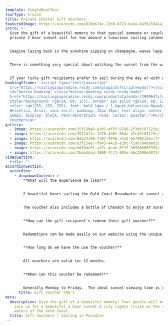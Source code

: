 ```yaml
---
template: SingleBoatTour
tourType: Cruise
title: Private Charter Gift Vouchers
featuredImage: https://ucarecdn.com/819e674e-12b8-4723-ba3a-8af615941a24/
intro: >-
  Give the gift of a beautiful memory to that special someone or couple.   A
  private 2 hour sunset sail for two aboard a luxurious sailing catamaran.  


  Imagine lazing back in the sunshine sipping on champagne, waves lapping beneath you, the sounds of your favourite tunes filling the air as the wind fills the sails. Sounds blissful right? There are serious brownie points up for grabs with this gift idea! 


  There is something very special about watching the sunset from the water and especially on the occasion we are joined by our friends the dolphins (who we are always looking out for by the way)!  The sparkling city lights of the Gold Coast look equally beautiful by night and are the perfect conclusion to your sail before returning to Marina Mirage.


  I﻿f your lucky gift recipients prefer to sail during the day or with a larger group we also offer gift vouchers for a customised sailing experience.  Please contact us to discuss further.
bookingIframe: '<script type="text/javascript"
  src="https://sailinginparadise.rezdy.com/pluginJs?script=modal"></script> <a
  id="button-booking" class="button-booking rezdy rezdy-modal"
  href="https://sailinginparadise.rezdy.com/productsCalendar/299964?iframe=true"
  style="background: rgb(24, 60, 133); border: 1px solid rgb(24, 60, 133);
  color: rgb(255, 255, 255); font: bold 14px / 1 &quot;Helvetica Neue&quot;,
  Helvetica, Arial, sans-serif; padding: 12px 15px; text-align: center; width:
  160px; display: block; text-decoration: none; cursor: pointer;">Purchase Gift
  Voucher</a>'
gallery:
  - image: https://ucarecdn.com/35f18be0-a3d1-4f5f-9786-2f3dc587525b/
  - image: https://ucarecdn.com/351241fc-1d70-4b01-884e-47c49f83129c/
  - image: https://ucarecdn.com/9db34c00-7a97-4946-a432-6b799232eccf/
  - image: https://ucarecdn.com/e3f15ee7-f943-441b-a3bc-f1a8794baad3/
  - image: https://ucarecdn.com/dd394e5f-ad7c-4eab-8f37-965866685359/
  - image: https://ucarecdn.com/2bebddad-4000-4ff2-991e-b6c2590e5073/
videoSection:
  title: ""
accordionSection:
  accordion:
    - dropdownContent: >-
        **What will the experience be like?**


        2 beautiful hours sailing the Gold Coast Broadwater at sunset aboard our stunning sailing catamaran with 2 guests and 2 crew on board.  


        The voucher also includes a bottle of Chandon to enjoy at sunset.  It is a wonderful gift for the person who values experiences more than things.    We promise, they will love it!! 


        **How can the gift recipient's redeem their gift voucher?**


        Redemptions can be made easily on our website using the unique code provided on the voucher.  We can also take bookings via phone if preferred.  


        **How long do we have the use the voucher?**


        All vouchers are valid for 12 months.


        **When can this voucher be redeemed?**


        Generally Monday to Friday.  The ideal sunset viewing time is departing 1 hour prior to sunset.
      title: Gift Voucher FAQ's
meta:
  description: Give the gift of a beautiful memory! Your guests will be invited to
    join us for a beautiful 2 hour sunset & city lights cruise on the calm
    waters of the Gold Coast.
  title: Gift Vouchers | Sailing in Paradise
---
```

